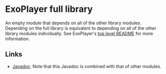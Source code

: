 # ExoPlayer full library #

An empty module that depends on all of the other library modules. Depending on
the full library is equivalent to depending on all of the other library modules
individually. See ExoPlayer's [top level README][] for more information.

[top level README]: https://github.com/google/ExoPlayer/blob/release-v2/README.md

## Links ##

* [Javadoc][]: Note that this Javadoc is combined with that of other modules.

[Javadoc]: https://google.github.io/ExoPlayer/doc/reference/index.html
